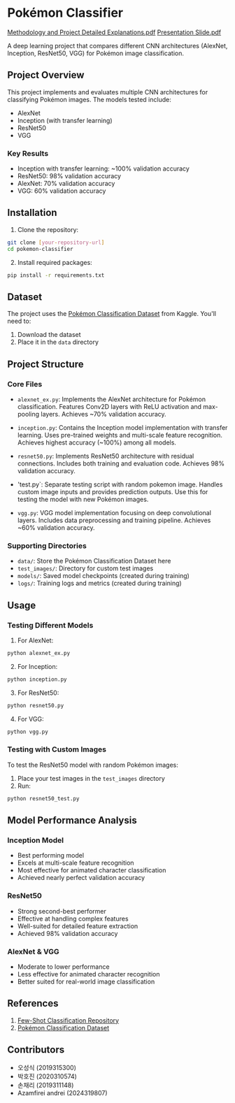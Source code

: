 # Pokémon Classifier
[Methodology and Project Detailed Explanations.pdf](https://github.com/user-attachments/files/18239978/Team.Project.Report.pdf)
[Presentation Slide.pdf](https://github.com/user-attachments/files/18246535/Presentation.Slide.pdf)


A deep learning project that compares different CNN architectures (AlexNet, Inception, ResNet50, VGG) for Pokémon image classification.

## Project Overview

This project implements and evaluates multiple CNN architectures for classifying Pokémon images. The models tested include:
- AlexNet
- Inception (with transfer learning)
- ResNet50 
- VGG

### Key Results
- Inception with transfer learning: ~100% validation accuracy
- ResNet50: 98% validation accuracy
- AlexNet: 70% validation accuracy
- VGG: 60% validation accuracy

## Installation

1. Clone the repository:
```bash
git clone [your-repository-url]
cd pokemon-classifier
```

2. Install required packages:
```bash
pip install -r requirements.txt
```

## Dataset

The project uses the [Pokémon Classification Dataset](https://www.kaggle.com/datasets/lantian773030/pokemonclassification) from Kaggle. You'll need to:
1. Download the dataset
2. Place it in the `data` directory

## Project Structure

### Core Files
- `alexnet_ex.py`: Implements the AlexNet architecture for Pokémon classification. Features Conv2D layers with ReLU activation and max-pooling layers. Achieves ~70% validation accuracy.

- `inception.py`: Contains the Inception model implementation with transfer learning. Uses pre-trained weights and multi-scale feature recognition. Achieves highest accuracy (~100%) among all models.

- `resnet50.py`: Implements ResNet50 architecture with residual connections. Includes both training and evaluation code. Achieves 98% validation accuracy.

- 'test.py`: Separate testing script with random pokemon image. Handles custom image inputs and provides prediction outputs. Use this for testing the model with new Pokémon images.

- `vgg.py`: VGG model implementation focusing on deep convolutional layers. Includes data preprocessing and training pipeline. Achieves ~60% validation accuracy.

### Supporting Directories
- `data/`: Store the Pokémon Classification Dataset here
- `test_images/`: Directory for custom test images
- `models/`: Saved model checkpoints (created during training)
- `logs/`: Training logs and metrics (created during training)

## Usage

### Testing Different Models

1. For AlexNet:
```bash
python alexnet_ex.py
```

2. For Inception:
```bash
python inception.py
```

3. For ResNet50:
```bash
python resnet50.py
```

4. For VGG:
```bash
python vgg.py
```

### Testing with Custom Images

To test the ResNet50 model with random Pokémon images:
1. Place your test images in the `test_images` directory
2. Run:
```bash
python resnet50_test.py
```

## Model Performance Analysis

### Inception Model
- Best performing model
- Excels at multi-scale feature recognition
- Most effective for animated character classification
- Achieved nearly perfect validation accuracy

### ResNet50
- Strong second-best performer
- Effective at handling complex features
- Well-suited for detailed feature extraction
- Achieved 98% validation accuracy

### AlexNet & VGG
- Moderate to lower performance
- Less effective for animated character recognition
- Better suited for real-world image classification

## References

1. [Few-Shot Classification Repository](https://github.com/bochendong/few_shot_classification)
2. [Pokémon Classification Dataset](https://www.kaggle.com/datasets/lantian773030/pokemonclassification)

## Contributors
- 오성식 (2019315300)
- 박호진 (2020310574)
- 손채리 (2019311148)
- Azamfirei andrei (2024319807)
